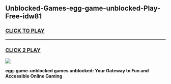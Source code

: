 
## Unblocked-Games-egg-game-unblocked-Play-Free-idw81
<h3>
<a href="https://premium76.site?title=egg-game-unblocked&ref=18A">CLICK TO PLAY</a></h3>
<hr>

<h3>
<a href="https://premium76.site?title=egg-game-unblocked&ref=18A">CLICK 2 PLAY</a>
  
</h3>

<a href="https://premium76.site?title=egg-game-unblocked&ref=18A"><img src="https://clearcache.store/games.png"></a>


**egg-game-unblocked games unblocked: Your Gateway to Fun and Accessible Online Gaming**
